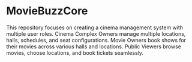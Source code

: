 # MovieBuzzCore
This repository focuses on creating a cinema management system with multiple user roles. Cinema Complex Owners manage multiple locations, halls, schedules, and seat configurations. Movie Owners book shows for their movies across various halls and locations. Public Viewers browse movies, choose locations, and book tickets seamlessly.
